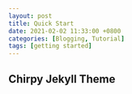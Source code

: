 ```yaml
---
layout: post
title: Quick Start
date: 2021-02-02 11:33:00 +0800
categories: [Blogging, Tutorial]
tags: [getting started]
---
```


## Chirpy Jekyll Theme
